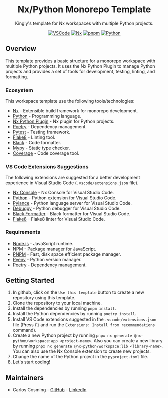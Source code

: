 <h1 align="center">
  Nx/Python Monorepo Template
</h1>

<p align="center">
  Kingly's template for Nx workspaces with multiple Python projects.
</p>

<div align="center">

<a href="">![VSCode](https://img.shields.io/badge/vscode-007ACC?style=for-the-badge&logo=visual-studio-code&logoColor=white)</a>
<a href="">![Nx](https://img.shields.io/badge/nx-123456?style=for-the-badge&logo=nx&logoColor=white)</a>
<a href="">![pnpm](https://img.shields.io/badge/pnpm-2F8BA7?style=for-the-badge&logo=pnpm&logoColor=white)</a>
<a href="">![Python](https://img.shields.io/badge/python-3670A0?style=for-the-badge&logo=python&logoColor=ffdd54)</a>

</div>

## Overview

This template provides a basic structure for a monorepo workspace with multiple Python projects. It uses the Nx Python Plugin to manage Python projects and provides a set of tools for development, testing, linting, and formatting.

### Ecosystem

This workspace template use the following tools/technologies:

- [Nx](https://nx.dev/) - Extensible build framework for monorepo development.
- [Python](https://www.python.org/) - Programming language.
- [Nx Python Plugin](https://github.com/lucasvieirasilva/nx-plugins/blob/main/packages/nx-python/README.md) - Nx plugin for Python projects.
- [Poetry](https://python-poetry.org/) - Dependency management.
- [Pytest](https://docs.pytest.org/en/stable/) - Testing framework.
- [Flake8](https://flake8.pycqa.org/en/latest/) - Linting tool.
- [Black](https://black.readthedocs.io/en/stable/) - Code formatter.
- [Mypy](https://mypy.readthedocs.io/en/stable/) - Static type checker.
- [Coverage](https://coverage.readthedocs.io/en/6.0/) - Code coverage tool.

### VS Code Extensions Suggestions

The following extensions are suggested for a better development experience in Visual Studio Code (`.vscode/extensions.json` file).

- [Nx Console](https://marketplace.visualstudio.com/items?itemName=nrwl.angular-console) - Nx Console for Visual Studio Code.
- [Python](https://marketplace.visualstudio.com/items?itemName=ms-python.python) - Python extension for Visual Studio Code.
- [Pylance](https://marketplace.visualstudio.com/items?itemName=ms-python.vscode-pylance) - Python language server for Visual Studio Code.
- [Debugpy](https://marketplace.visualstudio.com/items?itemName=ms-python.debugpy) - Python debugger for Visual Studio Code.
- [Black Formatter](https://marketplace.visualstudio.com/items?itemName=ms-python.black-formatter) - Black formatter for Visual Studio Code.
- [Flake8](https://marketplace.visualstudio.com/items?itemName=ms-python.flake8) - Flake8 linter for Visual Studio Code.

### Requirements

- [Node.js](https://nodejs.org/) - JavaScript runtime.
- [NPM](https://www.npmjs.com/) - Package manager for JavaScript.
- [PNPM](https://pnpm.io/) - Fast, disk space efficient package manager.
- [Pyenv](https://github.com/pyenv/pyenv) - Python version manager.
- [Poetry](https://python-poetry.org/) - Dependency management.

## Getting Started

1. In github, click on the `Use this template` button to create a new repository using this template.
2. Clone the repository to your local machine.
3. Install the dependencies by running `pnpm install`.
4. Install the Python dependencies by running `poetry install`.
5. Install VS Code extensions suggested in the `.vscode/extensions.json` file (Press `F1` and run the `Extensions: Install from recommendations` command).
6. Create a new Python project by running `pnpx nx generate @nx-python/workspace:app <project-name>`. Also you can create a new library by running `pnpx nx generate @nx-python/workspace:lib <library-name>`. You can also use the Nx Console extension to create new projects.
7. Change the name of the Python project in the `pyproject.toml` file.
8. Let's start coding!

## Maintainers

- Carlos Cosming - [GitHub](https://github.com/ccosming) - [LinkedIn](https://www.linkedin.com/in/ccosming/)